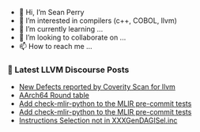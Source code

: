 - 👋 Hi, I’m Sean Perry
- 👀 I’m interested in compilers (c++, COBOL, llvm)
- 🌱 I’m currently learning ...
- 💞️ I’m looking to collaborate on ...
- 📫 How to reach me ...

<!---
s66perry/s66perry is a ✨ special ✨ repository because its `README.md` (this file) appears on your GitHub profile.
You can click the Preview link to take a look at your changes.
--->
### 📕 Latest LLVM Discourse Posts

<!-- DISCOURSE-LLVM:START -->
- [New Defects reported by Coverity Scan for llvm](https://discourse.llvm.org/t/new-defects-reported-by-coverity-scan-for-llvm/74043#post_1)
- [AArch64 Round table](https://discourse.llvm.org/t/aarch64-round-table/73716#post_12)
- [Add check-mlir-python to the MLIR pre-commit tests](https://discourse.llvm.org/t/add-check-mlir-python-to-the-mlir-pre-commit-tests/74041#post_2)
- [Add check-mlir-python to the MLIR pre-commit tests](https://discourse.llvm.org/t/add-check-mlir-python-to-the-mlir-pre-commit-tests/74041#post_1)
- [Instructions Selection not in XXXGenDAGISel.inc](https://discourse.llvm.org/t/instructions-selection-not-in-xxxgendagisel-inc/74040#post_1)
<!-- DISCOURSE-LLVM:END -->
